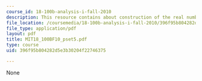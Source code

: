 ```yaml
---
course_id: 18-100b-analysis-i-fall-2010
description: This resource contains about construction of the real numbers and notes.
file_location: /coursemedia/18-100b-analysis-i-fall-2010/396f95b804282d5e3b30204f22746375_MIT18_100BF10_pset5.pdf
file_type: application/pdf
layout: pdf
title: MIT18_100BF10_pset5.pdf
type: course
uid: 396f95b804282d5e3b30204f22746375

---
```

None